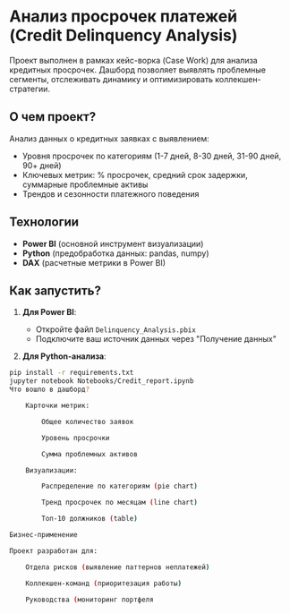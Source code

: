 # Анализ просрочек платежей (Credit Delinquency Analysis)

Проект выполнен в рамках кейс-ворка (Case Work) для анализа кредитных просрочек. 
Дашборд позволяет выявлять проблемные сегменты, отслеживать динамику и оптимизировать коллекшен-стратегии.

## О чем проект?
Анализ данных о кредитных заявках с выявлением:
- Уровня просрочек по категориям (1-7 дней, 8-30 дней, 31-90 дней, 90+ дней)
- Ключевых метрик: % просрочек, средний срок задержки, суммарные проблемные активы
- Трендов и сезонности платежного поведения

## Технологии
- **Power BI** (основной инструмент визуализации)
- **Python** (предобработка данных: pandas, numpy)
- **DAX** (расчетные метрики в Power BI)


##  Как запустить?
1. **Для Power BI**:
   - Откройте файл `Delinquency_Analysis.pbix`
   - Подключите ваш источник данных через "Получение данных"

2. **Для Python-анализа**:
```bash
pip install -r requirements.txt
jupyter notebook Notebooks/Credit_report.ipynb
Что вошло в дашборд?

    Карточки метрик:

        Общее количество заявок

        Уровень просрочки

        Сумма проблемных активов

    Визуализации:

        Распределение по категориям (pie chart)

        Тренд просрочек по месяцам (line chart)

        Топ-10 должников (table)

Бизнес-применение

Проект разработан для:

    Отдела рисков (выявление паттернов неплатежей)

    Коллекшен-команд (приоритезация работы)

    Руководства (мониторинг портфеля
